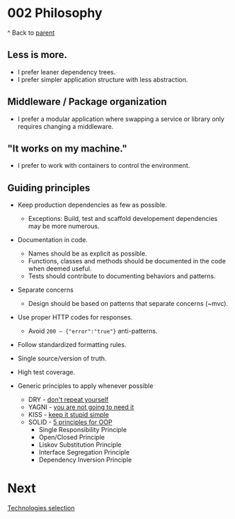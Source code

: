 # 002 Philosophy

^ Back to [parent](./001-planification.md)

## Less is more.

- I prefer leaner dependency trees.
- I prefer simpler application structure with less abstraction.

## Middleware / Package organization

- I prefer a modular application where swapping a service or library only requires changing a middleware.

## "It works on my machine."

- I prefer to work with containers to control the environment.

## Guiding principles

- Keep production dependencies as few as possible.
  - Exceptions: Build, test and scaffold developement dependencies may be more numerous.
- Documentation in code.
  - Names should be as explicit as possible.
  - Functions, classes and methods should be documented in the code when deemed useful.
  - Tests should contribute to documenting behaviors and patterns.
- Separate concerns
  - Design should be based on patterns that separate concerns (~mvc).
- Use proper HTTP codes for responses.
  - Avoid `200 — {"error":"true"}` anti-patterns.
- Follow standardized formatting rules.
- Single source/version of truth.
- High test coverage.

- Generic principles to apply whenever possible
  - DRY - [don't repeat yourself](https://en.wikipedia.org/wiki/Don%27t_repeat_yourself)
  - YAGNI - [you are not going to need it](https://en.wikipedia.org/wiki/You_aren%27t_gonna_need_it)
  - KISS - [keep it stupid simple](https://en.wikipedia.org/wiki/KISS_principle)
  - SOLID - [5 principles for OOP](https://en.wikipedia.org/wiki/SOLID)
    - Single Responsibility Principle
    - Open/Closed Principle
    - Liskov Substitution Principle
    - Interface Segregation Principle
    - Dependency Inversion Principle

# Next

[Technologies selection](./003-a-technologies.md)